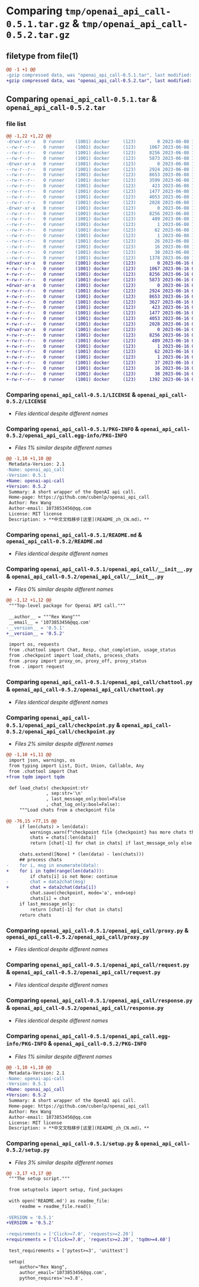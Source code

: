 # Comparing `tmp/openai_api_call-0.5.1.tar.gz` & `tmp/openai_api_call-0.5.2.tar.gz`

## filetype from file(1)

```diff
@@ -1 +1 @@
-gzip compressed data, was "openai_api_call-0.5.1.tar", last modified: Thu Jun  8 15:30:03 2023, max compression
+gzip compressed data, was "openai_api_call-0.5.2.tar", last modified: Fri Jun 16 08:55:36 2023, max compression
```

## Comparing `openai_api_call-0.5.1.tar` & `openai_api_call-0.5.2.tar`

### file list

```diff
@@ -1,22 +1,22 @@
-drwxr-xr-x   0 runner    (1001) docker     (123)        0 2023-06-08 15:30:03.666957 openai_api_call-0.5.1/
--rw-r--r--   0 runner    (1001) docker     (123)     1067 2023-06-08 15:29:51.000000 openai_api_call-0.5.1/LICENSE
--rw-r--r--   0 runner    (1001) docker     (123)     8256 2023-06-08 15:30:03.666957 openai_api_call-0.5.1/PKG-INFO
--rw-r--r--   0 runner    (1001) docker     (123)     5873 2023-06-08 15:29:51.000000 openai_api_call-0.5.1/README.md
-drwxr-xr-x   0 runner    (1001) docker     (123)        0 2023-06-08 15:30:03.666957 openai_api_call-0.5.1/openai_api_call/
--rw-r--r--   0 runner    (1001) docker     (123)     2924 2023-06-08 15:29:51.000000 openai_api_call-0.5.1/openai_api_call/__init__.py
--rw-r--r--   0 runner    (1001) docker     (123)     8653 2023-06-08 15:29:51.000000 openai_api_call-0.5.1/openai_api_call/chattool.py
--rw-r--r--   0 runner    (1001) docker     (123)     3599 2023-06-08 15:29:51.000000 openai_api_call-0.5.1/openai_api_call/checkpoint.py
--rw-r--r--   0 runner    (1001) docker     (123)      423 2023-06-08 15:29:51.000000 openai_api_call-0.5.1/openai_api_call/cli.py
--rw-r--r--   0 runner    (1001) docker     (123)     1477 2023-06-08 15:29:51.000000 openai_api_call-0.5.1/openai_api_call/proxy.py
--rw-r--r--   0 runner    (1001) docker     (123)     4053 2023-06-08 15:29:51.000000 openai_api_call-0.5.1/openai_api_call/request.py
--rw-r--r--   0 runner    (1001) docker     (123)     2028 2023-06-08 15:29:51.000000 openai_api_call-0.5.1/openai_api_call/response.py
-drwxr-xr-x   0 runner    (1001) docker     (123)        0 2023-06-08 15:30:03.666957 openai_api_call-0.5.1/openai_api_call.egg-info/
--rw-r--r--   0 runner    (1001) docker     (123)     8256 2023-06-08 15:30:03.000000 openai_api_call-0.5.1/openai_api_call.egg-info/PKG-INFO
--rw-r--r--   0 runner    (1001) docker     (123)      489 2023-06-08 15:30:03.000000 openai_api_call-0.5.1/openai_api_call.egg-info/SOURCES.txt
--rw-r--r--   0 runner    (1001) docker     (123)        1 2023-06-08 15:30:03.000000 openai_api_call-0.5.1/openai_api_call.egg-info/dependency_links.txt
--rw-r--r--   0 runner    (1001) docker     (123)       62 2023-06-08 15:30:03.000000 openai_api_call-0.5.1/openai_api_call.egg-info/entry_points.txt
--rw-r--r--   0 runner    (1001) docker     (123)        1 2023-06-08 15:30:03.000000 openai_api_call-0.5.1/openai_api_call.egg-info/not-zip-safe
--rw-r--r--   0 runner    (1001) docker     (123)       26 2023-06-08 15:30:03.000000 openai_api_call-0.5.1/openai_api_call.egg-info/requires.txt
--rw-r--r--   0 runner    (1001) docker     (123)       16 2023-06-08 15:30:03.000000 openai_api_call-0.5.1/openai_api_call.egg-info/top_level.txt
--rw-r--r--   0 runner    (1001) docker     (123)       38 2023-06-08 15:30:03.666957 openai_api_call-0.5.1/setup.cfg
--rw-r--r--   0 runner    (1001) docker     (123)     1378 2023-06-08 15:29:51.000000 openai_api_call-0.5.1/setup.py
+drwxr-xr-x   0 runner    (1001) docker     (123)        0 2023-06-16 08:55:36.344974 openai_api_call-0.5.2/
+-rw-r--r--   0 runner    (1001) docker     (123)     1067 2023-06-16 08:55:25.000000 openai_api_call-0.5.2/LICENSE
+-rw-r--r--   0 runner    (1001) docker     (123)     8256 2023-06-16 08:55:36.344974 openai_api_call-0.5.2/PKG-INFO
+-rw-r--r--   0 runner    (1001) docker     (123)     5873 2023-06-16 08:55:25.000000 openai_api_call-0.5.2/README.md
+drwxr-xr-x   0 runner    (1001) docker     (123)        0 2023-06-16 08:55:36.340973 openai_api_call-0.5.2/openai_api_call/
+-rw-r--r--   0 runner    (1001) docker     (123)     2924 2023-06-16 08:55:25.000000 openai_api_call-0.5.2/openai_api_call/__init__.py
+-rw-r--r--   0 runner    (1001) docker     (123)     8653 2023-06-16 08:55:25.000000 openai_api_call-0.5.2/openai_api_call/chattool.py
+-rw-r--r--   0 runner    (1001) docker     (123)     3627 2023-06-16 08:55:25.000000 openai_api_call-0.5.2/openai_api_call/checkpoint.py
+-rw-r--r--   0 runner    (1001) docker     (123)      423 2023-06-16 08:55:25.000000 openai_api_call-0.5.2/openai_api_call/cli.py
+-rw-r--r--   0 runner    (1001) docker     (123)     1477 2023-06-16 08:55:25.000000 openai_api_call-0.5.2/openai_api_call/proxy.py
+-rw-r--r--   0 runner    (1001) docker     (123)     4053 2023-06-16 08:55:25.000000 openai_api_call-0.5.2/openai_api_call/request.py
+-rw-r--r--   0 runner    (1001) docker     (123)     2028 2023-06-16 08:55:25.000000 openai_api_call-0.5.2/openai_api_call/response.py
+drwxr-xr-x   0 runner    (1001) docker     (123)        0 2023-06-16 08:55:36.344974 openai_api_call-0.5.2/openai_api_call.egg-info/
+-rw-r--r--   0 runner    (1001) docker     (123)     8256 2023-06-16 08:55:35.000000 openai_api_call-0.5.2/openai_api_call.egg-info/PKG-INFO
+-rw-r--r--   0 runner    (1001) docker     (123)      489 2023-06-16 08:55:36.000000 openai_api_call-0.5.2/openai_api_call.egg-info/SOURCES.txt
+-rw-r--r--   0 runner    (1001) docker     (123)        1 2023-06-16 08:55:35.000000 openai_api_call-0.5.2/openai_api_call.egg-info/dependency_links.txt
+-rw-r--r--   0 runner    (1001) docker     (123)       62 2023-06-16 08:55:35.000000 openai_api_call-0.5.2/openai_api_call.egg-info/entry_points.txt
+-rw-r--r--   0 runner    (1001) docker     (123)        1 2023-06-16 08:55:35.000000 openai_api_call-0.5.2/openai_api_call.egg-info/not-zip-safe
+-rw-r--r--   0 runner    (1001) docker     (123)       37 2023-06-16 08:55:35.000000 openai_api_call-0.5.2/openai_api_call.egg-info/requires.txt
+-rw-r--r--   0 runner    (1001) docker     (123)       16 2023-06-16 08:55:35.000000 openai_api_call-0.5.2/openai_api_call.egg-info/top_level.txt
+-rw-r--r--   0 runner    (1001) docker     (123)       38 2023-06-16 08:55:36.344974 openai_api_call-0.5.2/setup.cfg
+-rw-r--r--   0 runner    (1001) docker     (123)     1392 2023-06-16 08:55:25.000000 openai_api_call-0.5.2/setup.py
```

### Comparing `openai_api_call-0.5.1/LICENSE` & `openai_api_call-0.5.2/LICENSE`

 * *Files identical despite different names*

### Comparing `openai_api_call-0.5.1/PKG-INFO` & `openai_api_call-0.5.2/openai_api_call.egg-info/PKG-INFO`

 * *Files 1% similar despite different names*

```diff
@@ -1,10 +1,10 @@
 Metadata-Version: 2.1
-Name: openai_api_call
-Version: 0.5.1
+Name: openai-api-call
+Version: 0.5.2
 Summary: A short wrapper of the OpenAI api call.
 Home-page: https://github.com/cubenlp/openai_api_call
 Author: Rex Wang
 Author-email: 1073853456@qq.com
 License: MIT license
 Description: > **中文文档移步[这里](README_zh_CN.md)。**
```

### Comparing `openai_api_call-0.5.1/README.md` & `openai_api_call-0.5.2/README.md`

 * *Files identical despite different names*

### Comparing `openai_api_call-0.5.1/openai_api_call/__init__.py` & `openai_api_call-0.5.2/openai_api_call/__init__.py`

 * *Files 0% similar despite different names*

```diff
@@ -1,12 +1,12 @@
 """Top-level package for Openai API call."""
 
 __author__ = """Rex Wang"""
 __email__ = '1073853456@qq.com'
-__version__ = '0.5.1'
+__version__ = '0.5.2'
 
 import os, requests
 from .chattool import Chat, Resp, chat_completion, usage_status
 from .checkpoint import load_chats, process_chats
 from .proxy import proxy_on, proxy_off, proxy_status
 from . import request
```

### Comparing `openai_api_call-0.5.1/openai_api_call/chattool.py` & `openai_api_call-0.5.2/openai_api_call/chattool.py`

 * *Files identical despite different names*

### Comparing `openai_api_call-0.5.1/openai_api_call/checkpoint.py` & `openai_api_call-0.5.2/openai_api_call/checkpoint.py`

 * *Files 2% similar despite different names*

```diff
@@ -1,10 +1,11 @@
 import json, warnings, os
 from typing import List, Dict, Union, Callable, Any
 from .chattool import Chat
+from tqdm import tqdm
 
 def load_chats( checkpoint:str
               , sep:str='\n'
               , last_message_only:bool=False
               , chat_log_only:bool=False):
     """Load chats from a checkpoint file
     
@@ -76,15 +77,15 @@
     if len(chats) > len(data):
         warnings.warn(f"checkpoint file {checkpoint} has more chats than the messages")
         chats = chats[:len(data)]
         return [chat[-1] for chat in chats] if last_message_only else chats
         
     chats.extend([None] * (len(data) - len(chats)))
     ## process chats
-    for i, msg in enumerate(data):
+    for i in tqdm(range(len(data))):
         if chats[i] is not None: continue
-        chat = data2chat(msg)
+        chat = data2chat(data[i])
         chat.save(checkpoint, mode='a', end=sep)
         chats[i] = chat
     if last_message_only:
         return [chat[-1] for chat in chats]
     return chats
```

### Comparing `openai_api_call-0.5.1/openai_api_call/proxy.py` & `openai_api_call-0.5.2/openai_api_call/proxy.py`

 * *Files identical despite different names*

### Comparing `openai_api_call-0.5.1/openai_api_call/request.py` & `openai_api_call-0.5.2/openai_api_call/request.py`

 * *Files identical despite different names*

### Comparing `openai_api_call-0.5.1/openai_api_call/response.py` & `openai_api_call-0.5.2/openai_api_call/response.py`

 * *Files identical despite different names*

### Comparing `openai_api_call-0.5.1/openai_api_call.egg-info/PKG-INFO` & `openai_api_call-0.5.2/PKG-INFO`

 * *Files 1% similar despite different names*

```diff
@@ -1,10 +1,10 @@
 Metadata-Version: 2.1
-Name: openai-api-call
-Version: 0.5.1
+Name: openai_api_call
+Version: 0.5.2
 Summary: A short wrapper of the OpenAI api call.
 Home-page: https://github.com/cubenlp/openai_api_call
 Author: Rex Wang
 Author-email: 1073853456@qq.com
 License: MIT license
 Description: > **中文文档移步[这里](README_zh_CN.md)。**
```

### Comparing `openai_api_call-0.5.1/setup.py` & `openai_api_call-0.5.2/setup.py`

 * *Files 3% similar despite different names*

```diff
@@ -3,17 +3,17 @@
 """The setup script."""
 
 from setuptools import setup, find_packages
 
 with open('README.md') as readme_file:
     readme = readme_file.read()
 
-VERSION = '0.5.1'
+VERSION = '0.5.2'
 
-requirements = ['Click>=7.0', 'requests>=2.20']
+requirements = ['Click>=7.0', 'requests>=2.20', 'tqdm>=4.60']
 
 test_requirements = ['pytest>=3', 'unittest']
 
 setup(
     author="Rex Wang",
     author_email='1073853456@qq.com',
     python_requires='>=3.8',
```

